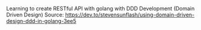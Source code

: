 Learning to create RESTful API with golang with DDD Development (Domain Driven Design)
Source: https://dev.to/stevensunflash/using-domain-driven-design-ddd-in-golang-3ee5